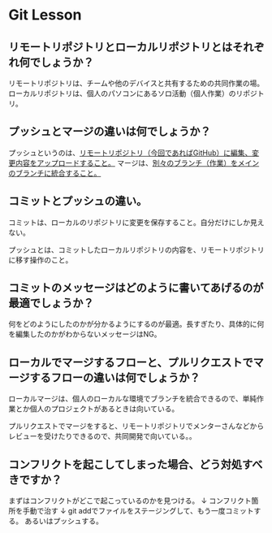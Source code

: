 # Git Lesson

## リモートリポジトリとローカルリポジトリとはそれぞれ何でしょうか？

リモートリポジトリは、チームや他のデバイスと共有するための共同作業の場。
ローカルリポジトリは、個人のパソコンにあるソロ活動（個人作業）のリポジトリ。

## プッシュとマージの違いは何でしょうか？

プッシュというのは、<ins>リモートリポジトリ（今回であればGitHub）に編集、変更内容をアップロードすること。</ins>
マージは、<ins>別々のブランチ（作業）をメインのブランチに統合すること。</ins>

## コミットとプッシュの違い。

コミットは、ローカルのリポジトリに変更を保存すること。自分だけにしか見えない。

プッシュとは、コミットしたローカルリポジトリの内容を、リモートリポジトリに移す操作のこと。

## コミットのメッセージはどのように書いてあげるのが最適でしょうか？

何をどのようにしたのかが分かるようにするのが最適。長すぎたり、具体的に何を編集したのかがわからないメッセージはNG。

## ローカルでマージするフローと、プルリクエストでマージするフローの違いは何でしょうか？

ローカルマージは、個人のローカルな環境でブランチを統合できるので、単純作業とか個人のプロジェクトがあるときは向いている。

プルリクエストでマージをすると、リモートリポジトリでメンターさんなどからレビューを受けたりできるので、共同開発で向いている。。

## コンフリクトを起こしてしまった場合、どう対処すべきですか？

まずはコンフリクトがどこで起こっているのかを見つける。
↓
コンフリクト箇所を手動で治す
↓
git addでファイルをステージングして、もう一度コミットする。
あるいはプッシュする。
